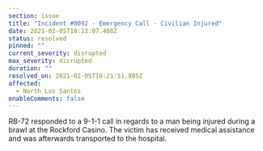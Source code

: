 ```yaml
---
section: issue
title: "Incident #0092 - Emergency Call - Civilian Injured"
date: 2021-02-05T18:13:07.488Z
status: resolved
pinned: ""
current_severity: disrupted
max_severity: disrupted
duration: ""
resolved_on: 2021-02-05T18:21:51.985Z
affected:
  - North Los Santos
enableComments: false
---
```

RB-72 responded to a 9-1-1 call in regards to a man being injured during a brawl at the Rockford Casino. The victim has received medical assistance and was afterwards transported to the hospital.